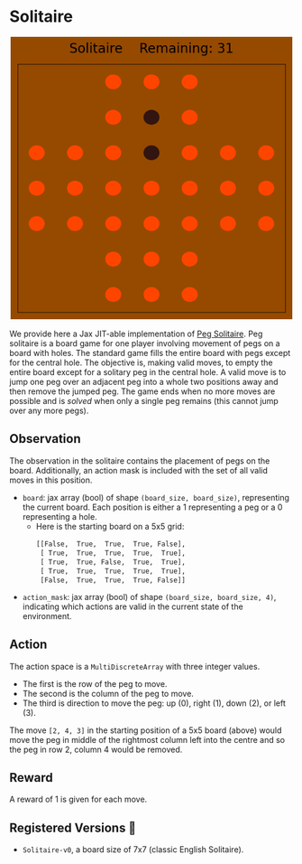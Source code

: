 # Solitaire

<p align="center">
    <img src="../env_anim/solitaire.gif" width="500"/>
</p>

We provide here a Jax JIT-able implementation of [Peg Solitaire](https://en.wikipedia.org/wiki/Peg_solitaire).
Peg solitaire is a board game for one player involving movement of pegs on a board with holes. The standard game fills the entire board with pegs except for the central hole. The objective is, making valid moves, to empty the entire board except for a solitary peg in the central hole.
A valid move is to jump one peg over an adjacent peg into a whole two positions away and then remove the jumped peg. The game ends when no more moves are possible and is _solved_ when only a single peg remains (this cannot jump over any more pegs).

## Observation
The observation in the solitaire contains the placement of pegs on the board. Additionally, an action mask is included with the set of all valid moves in this position.

- `board`: jax array (bool) of shape `(board_size, board_size)`, representing the current board. Each position is either a 1 representing a peg or a 0 representing a hole.
    + Here is the starting board on a 5x5 grid:
        ```
        [[False,  True,  True,  True, False],
         [ True,  True,  True,  True,  True],
         [ True,  True, False,  True,  True],
         [ True,  True,  True,  True,  True],
         [False,  True,  True,  True, False]]
        ```
- `action_mask`: jax array (bool) of shape `(board_size, board_size, 4)`, indicating which actions are valid in the current state of the environment.

## Action
The action space is a `MultiDiscreteArray` with three integer values.

- The first is the row of the peg to move.
- The second is the column of the peg to move.
- The third is direction to move the peg: up (0), right (1), down (2), or left (3).

The move `[2, 4, 3]` in the starting position of a 5x5 board (above) would move the peg in middle of the rightmost column left into the centre and so the peg in row 2, column 4 would be removed.

## Reward
A reward of 1 is given for each move.


## Registered Versions 📖
- `Solitaire-v0`, a board size of 7x7 (classic English Solitaire).
